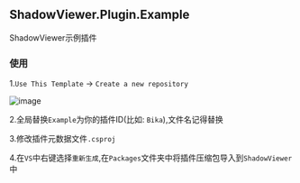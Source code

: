 ## ShadowViewer.Plugin.Example
ShadowViewer示例插件

### 使用
1.`Use This Template` -> `Create a new repository`

![image](https://github.com/kitUIN/ShadowViewer.Plugin.Example/assets/68675068/32f30d00-c911-4a7f-a548-b9422dd7b36f)

2.全局替换`Example`为你的插件ID(比如: `Bika`),文件名记得替换

3.修改插件元数据文件`.csproj`

4.在`VS`中右键选择`重新生成`,在`Packages`文件夹中将插件压缩包导入到`ShadowViewer`中
